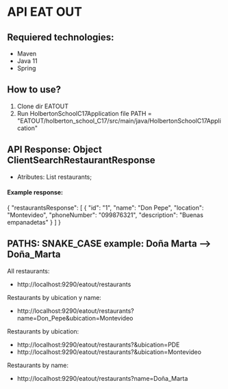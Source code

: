 # API EAT OUT

## Requiered technologies:
- Maven
- Java 11
- Spring

## How to use?
1. Clone dir EATOUT
2. Run HolbertonSchoolC17Application file PATH = "EATOUT/holberton_school_C17/src/main/java/HolbertonSchoolC17Application"

## API Response: Object ClientSearchRestaurantResponse
- Atributes: List<Restaurant> restaurants;

#### Example response:
{
"restaurantsResponse": [
{
"id": "1",
"name": "Don Pepe",
"location": "Montevideo",
"phoneNumber": "099876321",
"description": "Buenas empanadetas"
}
]
}


## PATHS: SNAKE_CASE example: Doña Marta --> Doña_Marta

All restaurants:
- http://localhost:9290/eatout/restaurants

Restaurants by ubication y name:
- http://localhost:9290/eatout/restaurants?name=Don_Pepe&ubication=Montevideo

Restaurants by ubication:
- http://localhost:9290/eatout/restaurants?&ubication=PDE
- http://localhost:9290/eatout/restaurants?&ubication=Montevideo

Restaurants by name:
- http://localhost:9290/eatout/restaurants?name=Doña_Marta
